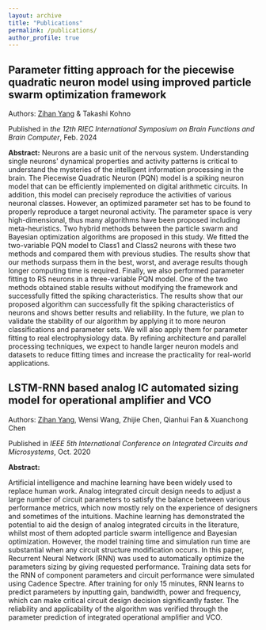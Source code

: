 ```yaml
---
layout: archive
title: "Publications"
permalink: /publications/
author_profile: true
---
```


## Parameter fitting approach for the piecewise quadratic neuron model using improved particle swarm optimization framework ##
Authors: <ins>Zihan Yang</ins> & Takashi Kohno

Published in _the 12th RIEC International Symposium on Brain Functions and Brain Computer_, Feb. 2024

**Abstract:**
Neurons are a basic unit of the nervous system. Understanding single neurons' dynamical properties and activity patterns is critical to understand the mysteries of the intelligent information processing in the brain. The Piecewise Quadratic Neuron (PQN) model is a spiking neuron model that can be efficiently implemented on digital arithmetic circuits. In addition, this model can precisely reproduce the activities of various neuronal classes. However,  an optimized parameter set has to be found to properly reproduce a target neuronal activity. The parameter space is very high-dimensional, thus many algorithms have been proposed including meta-heuristics. Two hybrid methods between the particle swarm and Bayesian optimization algorithms are proposed in this study. We fitted the two-variable PQN model to Class1 and Class2 neurons with these two methods and compared them with previous studies. The results show that our methods surpass them in the best, worst, and average results though longer computing time is required. Finally, we also performed parameter fitting to RS neurons in a three-variable PQN model. One of the two methods obtained stable results without modifying the framework and successfully fitted the spiking characteristics. The results show that our proposed algorithm can successfully fit the spiking characteristics of neurons and shows better results and reliability. In the future, we plan to validate the stability of our algorithm by applying it to more neuron classifications and parameter sets. We will also apply them for parameter fitting to real electrophysiology data. By refining architecture and parallel processing techniques, we expect to handle larger neuron models and datasets to reduce fitting times and increase the practicality for real-world applications. 


## LSTM-RNN based analog IC automated sizing model for operational amplifier and VCO ##

Authors: <ins>Zihan Yang</ins>, Wensi Wang, Zhijie Chen, Qianhui Fan & Xuanchong Chen

Published in _IEEE 5th International Conference on Integrated Circuits and Microsystems_, Oct. 2020

**Abstract:**

Artificial intelligence and machine learning have been widely used to replace human work. Analog integrated circuit design needs to adjust a large number of circuit parameters to satisfy the balance between various performance metrics, which now mostly rely on the experience of designers and sometimes of the intuitions. Machine learning has demonstrated the potential to aid the design of analog integrated circuits in the literature, whilst most of them adopted particle swarm intelligence and Bayesian optimization. However, the model training time and simulation run time are substantial when any circuit structure modification occurs. In this paper, Recurrent Neural Network (RNN) was used to automatically optimize the parameters sizing by giving requested performance. Training data sets for the RNN of component parameters and circuit performance were simulated using Cadence Spectre. After training for only 15 minutes, RNN learns to predict parameters by inputting gain, bandwidth, power and frequency, which can make critical circuit design decision significantly faster. The reliability and applicability of the algorithm was verified through the parameter prediction of integrated operational amplifier and VCO.

